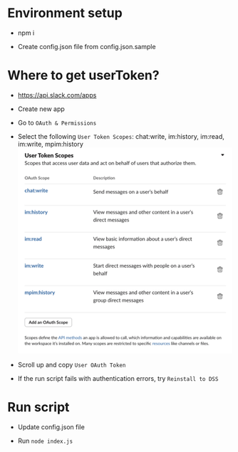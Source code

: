 # Environment setup
- npm i

- Create config.json file from config.json.sample

# Where to get userToken?

- https://api.slack.com/apps

- Create new app

- Go to `OAuth & Permissions`

- Select the following `User Token Scopes`: chat:write, im:history, im:read, im:write, mpim:history
![Alt text](images/user_scopes.png "User scopes")

- Scroll up and copy `User OAuth Token`

- If the run script fails with authentication errors, try `Reinstall to DSS`

# Run script

- Update config.json file

- Run `node index.js`


